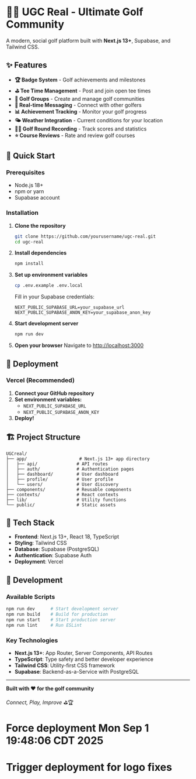 # 🏌️‍♂️ UGC Real - Ultimate Golf Community

A modern, social golf platform built with **Next.js 13+**, Supabase, and Tailwind CSS.

## ✨ **Features**

- **🏆 Badge System** - Golf achievements and milestones
- **⛳ Tee Time Management** - Post and join open tee times  
- **👥 Golf Groups** - Create and manage golf communities
- **💬 Real-time Messaging** - Connect with other golfers
- **📊 Achievement Tracking** - Monitor your golf progress
- **🌤️ Weather Integration** - Current conditions for your location
- **🏌️‍♂️ Golf Round Recording** - Track scores and statistics
- **⭐ Course Reviews** - Rate and review golf courses

## 🚀 **Quick Start**

### **Prerequisites**
- Node.js 18+ 
- npm or yarn
- Supabase account

### **Installation**

1. **Clone the repository**
   ```bash
   git clone https://github.com/yourusername/ugc-real.git
   cd ugc-real
   ```

2. **Install dependencies**
   ```bash
   npm install
   ```

3. **Set up environment variables**
   ```bash
   cp .env.example .env.local
   ```
   
   Fill in your Supabase credentials:
   ```env
   NEXT_PUBLIC_SUPABASE_URL=your_supabase_url
   NEXT_PUBLIC_SUPABASE_ANON_KEY=your_supabase_anon_key
   ```

4. **Start development server**
   ```bash
   npm run dev
   ```

5. **Open your browser**
   Navigate to [http://localhost:3000](http://localhost:3000)

## 🚀 **Deployment**

### **Vercel (Recommended)**

1. **Connect your GitHub repository**
2. **Set environment variables:**
   - `NEXT_PUBLIC_SUPABASE_URL`
   - `NEXT_PUBLIC_SUPABASE_ANON_KEY`
3. **Deploy!**

## 🏗️ **Project Structure**

```
UGCreal/
├── app/                    # Next.js 13+ app directory
│   ├── api/               # API routes
│   ├── auth/              # Authentication pages
│   ├── dashboard/         # User dashboard
│   ├── profile/           # User profile
│   └── users/             # User discovery
├── components/            # Reusable components
├── contexts/              # React contexts
├── lib/                   # Utility functions
└── public/                # Static assets
```

## 🎨 **Tech Stack**

- **Frontend**: Next.js 13+, React 18, TypeScript
- **Styling**: Tailwind CSS
- **Database**: Supabase (PostgreSQL)
- **Authentication**: Supabase Auth
- **Deployment**: Vercel

## 🔧 **Development**

### **Available Scripts**

```bash
npm run dev      # Start development server
npm run build    # Build for production
npm run start    # Start production server
npm run lint     # Run ESLint
```

### **Key Technologies**

- **Next.js 13+**: App Router, Server Components, API Routes
- **TypeScript**: Type safety and better developer experience
- **Tailwind CSS**: Utility-first CSS framework
- **Supabase**: Backend-as-a-Service with PostgreSQL

---

**Built with ❤️ for the golf community**

*Connect, Play, Improve* ⛳🏆
# Force deployment Mon Sep  1 19:48:06 CDT 2025
# Trigger deployment for logo fixes
